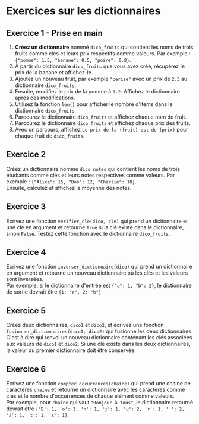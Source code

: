 # Exercices sur les dictionnaires  

## Exercice 1 - Prise en main   
1. __Créez un dictionnaire__ nommé `dico_fruits` qui contient les noms de trois fruits comme clés et leurs prix respectifs comme valeurs. Par exemple : `{"pomme": 1.5, "banane": 0.5, "poire": 0.8}`.  
2. À partir du dictionnaire `dico_fruits` que vous avez créé, récupérez le prix de la banane et affichez-le.    
3. Ajoutez un nouveau fruit, par exemple `"cerise"` avec un prix de `2.3` au dictionnaire `dico_fruits`.
4. Ensuite, modifiez le prix de la pomme à `1.2`. Affichez le dictionnaire après ces modifications.
5. Utilisez la fonction `len()` pour afficher le nombre d'items dans le dictionnaire `dico_fruits`.
6. Parcourez le dictionnaire `dico_fruits` et affichez chaque nom de fruit.
7. Parcourez le dictionnaire `dico_fruits` et affichez chaque prix des fruits.
8. Avec un parcours, affichez `Le prix de la (fruit) est de (prix)` pour chaque fruit de `dico_fruits`.    
   

 
## Exercice 2 
Créez un dictionnaire nommé `dico_notes` qui contient les noms de trois étudiants comme clés et leurs notes respectives comme valeurs. Par exemple : `{"Alice": 15, "Bob": 12, "Charlie": 18}`.   
Ensuite, calculez et affichez la moyenne des notes.  

## Exercice 3  
Écrivez une fonction `verifier_cle(dico, cle)` qui prend un dictionnaire et une clé en argument et retourne `True` si la clé existe dans le dictionnaire, sinon `False`. Testez cette fonction avec le dictionnaire `dico_fruits`.

## Exercice 4  
Écrivez une fonction `inverser_dictionnaire(dico)` qui prend un dictionnaire en argument et retourne un nouveau dictionnaire où les clés et les valeurs sont inversées.   
Par exemple, si le dictionnaire d'entrée est `{"a": 1, "b": 2}`, le dictionnaire de sortie devrait être `{1: "a", 2: "b"}`.

## Exercice 5   
Créez deux dictionnaires, `dico1` et `dico2`, et écrivez une fonction `fusionner_dictionnaires(dico1, dico2)` qui fusionne les deux dictionnaires. C'est à dire qui renvoi un nouveau dictionnaire contenant les clés associées aux valeurs de `dico1` et `dico2`. Si une clé existe dans les deux dictionnaires, la valeur du premier dictionnaire doit être conservée.  

## Exercice 6   
Écrivez une fonction `compter_occurrences(chaine)` qui prend une chaine de caractères `chaine` et retourne un dictionnaire avec les caractères comme clés et le nombre d'occurrences de chaque élément comme valeurs.  
Par exemple, pour `chaine` qui vaut `"Bonjour à tous"`, le dictionnaire retourné devrait être `{'B': 1, 'o': 3, 'n': 1, 'j': 1, 'u': 2, 'r': 1, ' ': 2, 'à': 1, 't': 1, 's': 1}`.  

